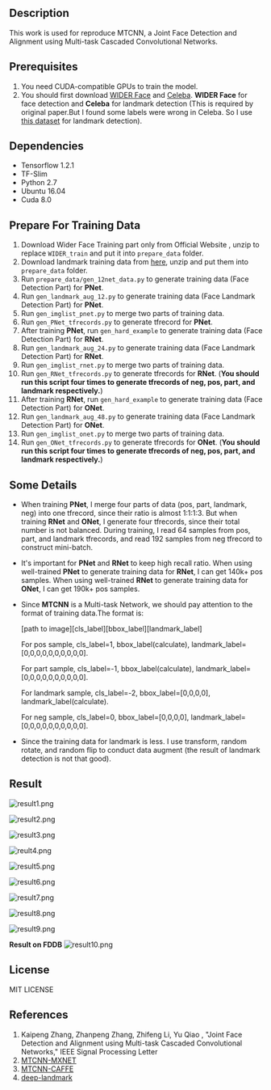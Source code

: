 ## Description
This work is used for reproduce MTCNN, a Joint Face Detection and Alignment using Multi-task Cascaded Convolutional Networks.

## Prerequisites
1. You need CUDA-compatible GPUs to train the model.
2. You should first download [WIDER Face](http://mmlab.ie.cuhk.edu.hk/projects/WIDERFace/) and [Celeba](http://mmlab.ie.cuhk.edu.hk/projects/CelebA.html). **WIDER Face** for face detection and **Celeba** for landmark detection (This is required by original paper.But I found some labels were wrong in Celeba. So I use [this dataset](http://mmlab.ie.cuhk.edu.hk/archive/CNN_FacePoint.htm) for landmark detection).

## Dependencies
* Tensorflow 1.2.1
* TF-Slim
* Python 2.7
* Ubuntu 16.04
* Cuda 8.0

## Prepare For Training Data
1. Download Wider Face Training part only from Official Website , unzip to replace `WIDER_train` and put it into `prepare_data` folder.
2. Download landmark training data from [here](http://mmlab.ie.cuhk.edu.hk/archive/CNN_FacePoint.htm), unzip and put them into `prepare_data` folder.
3. Run `prepare_data/gen_12net_data.py` to generate training data (Face Detection Part) for **PNet**.
4. Run `gen_landmark_aug_12.py` to generate training data (Face Landmark Detection Part) for **PNet**.
5. Run `gen_imglist_pnet.py` to merge two parts of training data.
6. Run `gen_PNet_tfrecords.py` to generate tfrecord for **PNet**.
7. After training **PNet**, run `gen_hard_example` to generate training data (Face Detection Part) for **RNet**.
8. Run `gen_landmark_aug_24.py` to generate training data (Face Landmark Detection Part) for **RNet**.
9. Run `gen_imglist_rnet.py` to merge two parts of training data.
10. Run `gen_RNet_tfrecords.py` to generate tfrecords for **RNet**. (**You should run this script four times to generate tfrecords of neg, pos, part, and landmark respectively.**)
11. After training **RNet**, run `gen_hard_example` to generate training data (Face Detection Part) for **ONet**.
12. Run `gen_landmark_aug_48.py` to generate training data (Face Landmark Detection Part) for **ONet**.
13. Run `gen_imglist_onet.py` to merge two parts of training data.
14. Run `gen_ONet_tfrecords.py` to generate tfrecords for **ONet**. (**You should run this script four times to generate tfrecords of neg, pos, part, and landmark respectively.**)

## Some Details
* When training **PNet**, I merge four parts of data (pos, part, landmark, neg) into one tfrecord, since their ratio is almost 1:1:1:3. But when training **RNet** and **ONet**, I generate four tfrecords, since their total number is not balanced. During training, I read 64 samples from pos, part, and landmark tfrecords, and read 192 samples from neg tfrecord to construct mini-batch.
* It's important for **PNet** and **RNet** to keep high recall ratio. When using well-trained **PNet** to generate training data for **RNet**, I can get 140k+ pos samples. When using well-trained **RNet** to generate training data for **ONet**, I can get 190k+ pos samples.
* Since **MTCNN** is a Multi-task Network, we should pay attention to the format of training data.The format is:
 
  [path to image][cls_label][bbox_label][landmark_label]
  
  For pos sample, cls_label=1, bbox_label(calculate), landmark_label=[0,0,0,0,0,0,0,0,0,0].

  For part sample, cls_label=-1, bbox_label(calculate), landmark_label=[0,0,0,0,0,0,0,0,0,0].
  
  For landmark sample, cls_label=-2, bbox_label=[0,0,0,0], landmark_label(calculate).  
  
  For neg sample, cls_label=0, bbox_label=[0,0,0,0], landmark_label=[0,0,0,0,0,0,0,0,0,0].  

* Since the training data for landmark is less. I use transform, random rotate, and random flip to conduct data augment (the result of landmark detection is not that good).

## Result

![result1.png](https://i.loli.net/2017/08/30/59a6b65b3f5e1.png)

![result2.png](https://i.loli.net/2017/08/30/59a6b6b4efcb1.png)

![result3.png](https://i.loli.net/2017/08/30/59a6b6f7c144d.png)

![reult4.png](https://i.loli.net/2017/08/30/59a6b72b38b09.png)

![result5.png](https://i.loli.net/2017/08/30/59a6b76445344.png)

![result6.png](https://i.loli.net/2017/08/30/59a6b79d5b9c7.png)

![result7.png](https://i.loli.net/2017/08/30/59a6b7d82b97c.png)

![result8.png](https://i.loli.net/2017/08/30/59a6b7ffad3e2.png)

![result9.png](https://i.loli.net/2017/08/30/59a6b843db715.png)

**Result on FDDB**
![result10.png](https://i.loli.net/2017/08/30/59a6b875f1792.png)

## License
MIT LICENSE

## References
1. Kaipeng Zhang, Zhanpeng Zhang, Zhifeng Li, Yu Qiao , "Joint Face Detection and Alignment using Multi-task Cascaded Convolutional Networks," IEEE Signal Processing Letter
2. [MTCNN-MXNET](https://github.com/Seanlinx/mtcnn)
3. [MTCNN-CAFFE](https://github.com/CongWeilin/mtcnn-caffe)
4. [deep-landmark](https://github.com/luoyetx/deep-landmark)
